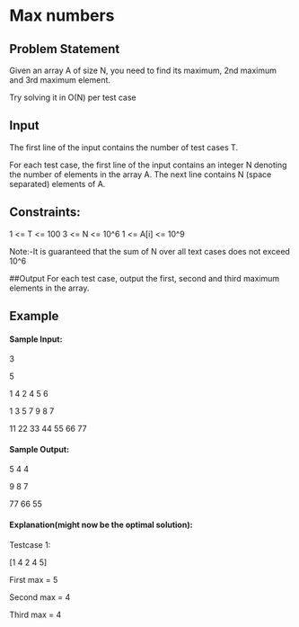 # Max numbers

## Problem Statement
Given an array A of size N, you need to find its maximum, 2nd maximum and 3rd maximum element.

Try solving it in O(N) per test case

## Input
The first line of the input contains the number of test cases T.

For each test case, the first line of the input contains an integer N denoting the number of elements in the array A. The next line contains N (space separated) elements of A.


## Constraints:
1 <= T <= 100
3 <= N <= 10^6
1 <= A[i] <= 10^9

Note:-It is guaranteed that the sum of N over all text cases does not exceed 10^6

##Output
For each test case, output the first, second and third maximum elements in the array.

## Example
#### Sample Input:
3

5

1 4 2 4 5
6

1 3 5 7 9 8
7

11 22 33 44 55 66 77

#### Sample Output:
5 4 4

9 8 7

77 66 55

#### Explanation(might now be the optimal solution):
Testcase 1:

[1 4 2 4 5]

First max = 5

Second max = 4

Third max = 4